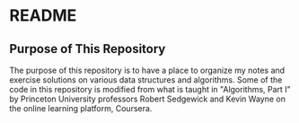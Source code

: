 # **README**

## **Purpose of This Repository**

The purpose of this repository is to have a place to organize my notes and exercise solutions on various data structures and algorithms. Some of the code in this repository is modified from what is taught in "Algorithms, Part I" by Princeton University professors Robert Sedgewick and Kevin Wayne on the online learning platform, Coursera.


